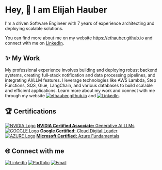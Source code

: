 # Hey,  👋 I am Elijah Hauber

I'm a driven Software Engineer with 7 years of experience architecting and deploying scalable solutions.

You can find more about me on my website https://ethauber.github.io and connect with me on [LinkedIn](https://www.linkedin.com/in/ethauber).

## ✨ My Work

My professional experience involves building and deploying robust backend systems, creating full-stack notification and data processing pipelines, and integrating AI/LLM features. I leverage technologies like AWS Lambda, Step Functions, SQS, Glue, LangChain, and various databases to build scalable and efficient applications. Learn more about my work and connect with me through my website [![ethauber.github.io](https://img.shields.io/badge/ethauber.github.io-ffc107?logo=buymeacoffee&logoColor=000)](https://ethauber.github.io) and [![LinkedIn](https://img.shields.io/badge/LinkedIn-0077B5?ogo=linkedin&logoColor=white)](https://www.linkedin.com/in/ethauber).

## 🏆 Certifications

[![NVIDIA Logo](https://img.shields.io/badge/NVIDIA-76B900?logo=nvidia&logoColor=fff)](https://www.credly.com/badges/7ce1f502-14a8-406f-b6da-5f54201386bf/linked_in_profile) [**NVIDIA Certified Associate:** Generative AI LLMs](https://www.credly.com/badges/7ce1f502-14a8-406f-b6da-5f54201386bf/linked_in_profile)  
[![GOOGLE Logo](https://img.shields.io/badge/Google-4285F4?logo=google&logoColor=fff)](https://www.credly.com/badges/5e9f7a56-57f3-44e8-8874-53cd7e8871b1/public_url) [**Google Certified:** Cloud Digital Leader](https://www.credly.com/badges/5e9f7a56-57f3-44e8-8874-53cd7e8871b1/public_url)  
[![AZURE Logo](https://img.shields.io/badge/Microsoft%20Azure-0089D6?logo=msazure&logoColor=fff)](https://learn.microsoft.com/en-us/users/elih-8332/credentials/da01972dcb698ef2) [**Microsoft Certified:** Azure Fundamentals](https://learn.microsoft.com/en-us/users/elih-8332/credentials/da01972dcb698ef2)  

## 🌐 Connect with me

[![LinkedIn](https://img.shields.io/badge/LinkedIn-0077B5?ogo=linkedin&logoColor=white)](https://www.linkedin.com/in/ethauber)
[![Portfolio](https://img.shields.io/badge/Portfolio-000000?logo=github&logoColor=white)](https://ethauber.github.io)
[![Email](https://img.shields.io/badge/Email-0078D4?logo=microsoft-outlook&logoColor=white)](mailto:ethauber@outlook.com)
